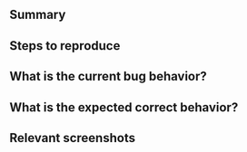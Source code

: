 ## Summary
<!-- Summarize the bug encountered concisely -->

## Steps to reproduce
<!-- How one can reproduce the issue - this is very important -->

## What is the current bug behavior?
<!-- What actually happens -->

## What is the expected correct behavior?
<!-- What you should see instead -->

## Relevant screenshots
<!-- A visual example of what happens -->

<!-- By submitting this form, you agree to follow our Code of Conduct: https://gitlab.com/kerygmadigital/biblebot/BibleBot/-/blob/master/CODE_OF_CONDUCT.md -->
